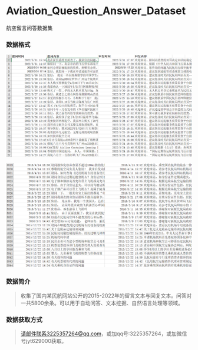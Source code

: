 # Aviation_Question_Answer_Dataset
航空留言问答数据集

### 数据格式

![数据字段截图](https://github.com/JiangYanting/Aviation_Question_Answer_Dataset/blob/main/01.png)

![数据字段截图2](https://github.com/JiangYanting/Aviation_Question_Answer_Dataset/blob/main/02.png)

### 数据简介

> 收集了国内某民航网站公开的2015-2022年的留言文本与回复文本。问答对一共5800余条。可以用于自动问答、文本挖掘、自然语言处理等领域。

### 数据获取方式

> 请邮件联系3225357264@qq.com，或加qq号:3225357264，或加微信号jyt629000获取。

